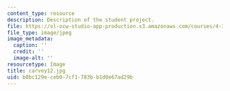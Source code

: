 ```yaml
---
content_type: resource
description: Description of the student project.
file: https://ol-ocw-studio-app-production.s3.amazonaws.com/courses/4-341-introduction-to-photography-fall-2002/b0bc129eceb07cf1783bb1d0e67ad29b_carvey12.jpg
file_type: image/jpeg
image_metadata:
  caption: ''
  credit: ''
  image-alt: ''
resourcetype: Image
title: carvey12.jpg
uid: b0bc129e-ceb0-7cf1-783b-b1d0e67ad29b
---
```

